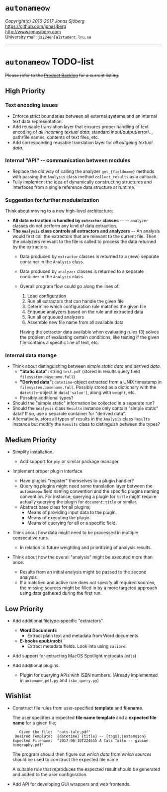 `autonameow`
============
*Copyright(c) 2016-2017 Jonas Sjöberg*  
<https://github.com/jonasjberg>  
<http://www.jonasjberg.com>  
University mail: `js224eh[a]student.lnu.se`  

--------------------------------------------------------------------------------

`autonameow` TODO-list
======================

~~Please refer to the [Product
Backlog](https://github.com/1dv430/js224eh-project/wiki/backlog) for a current
listing.~~


High Priority
-------------

### Text encoding issues

* Enforce strict boundaries between all external systems and an internal text
  data representation.
* Add reusable translation layer that ensures proper handling of text encoding
  of *all incoming textual data*; standard input/output/error/.., path/file
  names, contents of text files, etc.
* Add corresponding reusable translation layer for *all outgoing textual data*.

### Internal "API" -- communication between modules

* Replace the old way of calling the analyzer `get_{fieldname}` methods
  with passing the `Analysis` class method `collect_results` as a callback.
* Fully implement the idea of dynamically constructing structures and
  interfaces from a single reference data structure at runtime.

### Suggestion for further modularization
Think about moving to a new high-level architecture:

* __All data extraction is handled by `extractor` classes__ --
  -- `analyzer` classes do not perform any kind of data extraction.
* __The `Analysis` class controls all extractors and analyzers__ --
  An analysis would first call the extractors that are relevant to the current
  file. Then the analyzers relevant to the file is called to process the data
  returned by the extractors.
    * Data produced by `extractor` classes is returned to a (new) separate
      container in the `Analysis` class.
    * Data produced by `analyzer` classes is returned to a separate
      container in the `Analysis` class.
    * Overall program flow could go along the lines of:
        1. Load configuration
        2. Run all extractors that can handle the given file
        3. Determine which configuration rule matches the given file
        4. Enqueue analyzers based on the rule and extracted data
        5. Run all enqueued analyzers
        6. Assemble new file name from all available data

        Having the extractor data available when evaluating rules (3) solves
        the problem of evaluating certain conditions, like testing if the
        given file contains a specific line of text, etc.

### Internal data storage

* Think about distinguishing between *simple static data* and *derived data*.
    * __"Static data":__ string `test.pdf`
      (stored in results query field `filesystem.basename.full`)
    * __"Derived data":__ `datetime`-object extracted from a UNIX timestamp
      in `filesystem.basename.full`. Possibly stored as a dictionary with
      the `datetile`-object in `data['value']`, along with `weight`, etc.
    * Possibly additional types?
* Should the "simple static" information be collected in a separate run?
* Should the `Analysis` class `Results` instance only contain "simple static"
  data? If so, use a separate container for "derived data".
* Alternatively, store all types of results in the `Analysis` class `Results`
  instance but modify the `Results` class to distinguish between the types?


Medium Priority
---------------

* Simplify installation.
    * Add support for `pip` or similar package manager.

* Implement proper plugin interface
    * Have plugins "register" themselves to a plugin handler?
    * Querying plugins might need some translation layer between the
      `autonameow` field naming convention and the specific plugins naming
      convention. For instance, querying a plugin for `title` might require
      actually querying the plugin for `document:title` or similar.
    * Abstract base class for all plugins;
        * Means of providing input data to the plugin.
        * Means of executing the plugin.
        * Means of querying for all or a specific field.

* Think about how data might need to be processed in multiple consecutive runs.
    * In relation to future weighting and prioritizing of analysis results.

* Think about how the overall "analysis" might be executed more than once.
    * Results from an initial analysis might be passed to the second analysis.
    * If a matched and active rule does not specify all required sources; the
      missing sources might be filled in by a more targeted approach using data
      gathered during the first run.



Low Priority
------------

* Add additional filetype-specific "extractors".
    * __Word Documents__
        * Extract plain text and metadata from Word documents.
    * __E-books epub/mobi__
        * Extract metadata fields. Look into using `calibre`.

* Add support for extracting MacOS Spotlight metadata (`mdls`)

* Add additional plugins.
    * Plugin for querying APIs with ISBN numbers.
      (Already implemented in `autoname_pdf.py` and `isbn_query.py`)


Wishlist
--------

* Construct file rules from user-specified __template__ and __filename__.

    The user specifies a expected __file name template__ and
    a __expected file name__ for a given file;

    ```
       Given the file:  "cats-tale.pdf"
     Desired Template:  {datetime} {title} -- {tags}.{extension}
    Expected Filename:  "2017-06-10T224655 A Cats Taile -- gibson biography.pdf"
    ```

    The program should then figure out *which data* from *which sources*
    should be used to construct the expected file name.

    A suitable rule that reproduces the expected result should be generated
    and added to the user configuration.

* Add API for developing GUI wrappers and web frontends.
